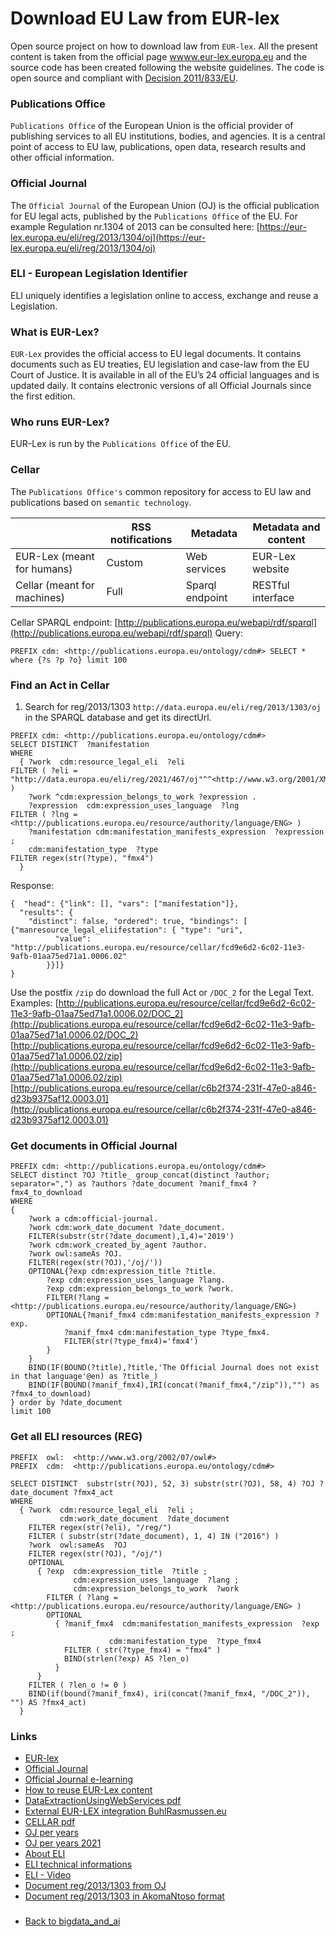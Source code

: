 # Download EU Law from EUR-lex

Open source project on how to download law from `EUR-lex`. 
All the present content is taken from the official page [wwww.eur-lex.europa.eu](https://eur-lex.europa.eu) and the 
source code has been created following the website guidelines. The code is open source and compliant with 
[Decision 2011/833/EU](https://eur-lex.europa.eu/legal-content/EN/TXT/?uri=CELEX:32011D0833).

### Publications Office
`Publications Office` of the European Union is the official provider of publishing services to all EU institutions, bodies, and agencies. 
It is a central point of access to EU law, publications, open data, research results and other official information.

### Official Journal
The `Official Journal` of the European Union (OJ) is the official publication for EU legal acts, published by the `Publications Office` of the EU.
For example Regulation nr.1304 of 2013 can be consulted here: [https://eur-lex.europa.eu/eli/reg/2013/1304/oj](https://eur-lex.europa.eu/eli/reg/2013/1304/oj) 

### ELI - European Legislation Identifier
ELI uniquely identifies a legislation online to access, exchange and reuse a Legislation.

### What is EUR-Lex?
`EUR-Lex` provides the official access to EU legal documents. 
It contains documents such as EU treaties, EU legislation and case-law from the EU Court of Justice.
It is available in all of the EU’s 24 official languages and is updated daily.
It contains electronic versions of all Official Journals since the first edition.

### Who runs EUR-Lex?
EUR-Lex is run by the `Publications Office` of the EU.

### Cellar 
The `Publications Office's` common repository for access to EU law and publications based on `semantic technology`.

|   | RSS notifications | Metadata | Metadata and content|
|---|---|---|---|
| EUR-Lex (meant for humans) | Custom |  Web services | EUR-Lex website |
| Cellar (meant for machines) | Full |  Sparql endpoint | RESTful interface |

Cellar SPARQL endpoint: [http://publications.europa.eu/webapi/rdf/sparql](http://publications.europa.eu/webapi/rdf/sparql)
Query: 
```
PREFIX cdm: <http://publications.europa.eu/ontology/cdm#> SELECT * where {?s ?p ?o} limit 100
```

### Find an Act in Cellar  
1) Search for reg/2013/1303 `http://data.europa.eu/eli/reg/2013/1303/oj` in the SPARQL database and get its directUrl.
```
PREFIX cdm: <http://publications.europa.eu/ontology/cdm#>
SELECT DISTINCT  ?manifestation
WHERE
  { ?work  cdm:resource_legal_eli  ?eli
FILTER ( ?eli = "http://data.europa.eu/eli/reg/2021/467/oj"^^<http://www.w3.org/2001/XMLSchema#anyURI> )
    ?work ^cdm:expression_belongs_to_work ?expression .
    ?expression  cdm:expression_uses_language  ?lng
FILTER ( ?lng = <http://publications.europa.eu/resource/authority/language/ENG> )
    ?manifestation cdm:manifestation_manifests_expression  ?expression ;
    cdm:manifestation_type  ?type
FILTER regex(str(?type), "fmx4")
  }
```
Response:
``` 
{  "head": {"link": [], "vars": ["manifestation"]},
  "results": {
    "distinct": false, "ordered": true, "bindings": [ {"manresource_legal_eliifestation": { "type": "uri",
          "value": "http://publications.europa.eu/resource/cellar/fcd9e6d2-6c02-11e3-9afb-01aa75ed71a1.0006.02"
        }}]}
}
```
Use the postfix `/zip` do download the full Act or `/DOC_2` for the Legal Text. Examples:
[http://publications.europa.eu/resource/cellar/fcd9e6d2-6c02-11e3-9afb-01aa75ed71a1.0006.02/DOC_2](http://publications.europa.eu/resource/cellar/fcd9e6d2-6c02-11e3-9afb-01aa75ed71a1.0006.02/DOC_2)
[http://publications.europa.eu/resource/cellar/fcd9e6d2-6c02-11e3-9afb-01aa75ed71a1.0006.02/zip](http://publications.europa.eu/resource/cellar/fcd9e6d2-6c02-11e3-9afb-01aa75ed71a1.0006.02/zip)
[http://publications.europa.eu/resource/cellar/c6b2f374-231f-47e0-a846-d23b9375af12.0003.01](http://publications.europa.eu/resource/cellar/c6b2f374-231f-47e0-a846-d23b9375af12.0003.01)
 
 
### Get documents in Official Journal
```
PREFIX cdm: <http://publications.europa.eu/ontology/cdm#>
SELECT distinct ?OJ ?title_ group_concat(distinct ?author; separator=",") as ?authors ?date_document ?manif_fmx4 ?fmx4_to_download
WHERE 
{
	?work a cdm:official-journal.
	?work cdm:work_date_document ?date_document.
	FILTER(substr(str(?date_document),1,4)='2019')
	?work cdm:work_created_by_agent ?author.
	?work owl:sameAs ?OJ.
	FILTER(regex(str(?OJ),'/oj/'))
	OPTIONAL{?exp cdm:expression_title ?title.
		?exp cdm:expression_uses_language ?lang.
		?exp cdm:expression_belongs_to_work ?work.
		FILTER(?lang =<http://publications.europa.eu/resource/authority/language/ENG>)
		OPTIONAL{?manif_fmx4 cdm:manifestation_manifests_expression ?exp.
			?manif_fmx4 cdm:manifestation_type ?type_fmx4.
			FILTER(str(?type_fmx4)='fmx4')
		}
	}
	BIND(IF(BOUND(?title),?title,'The Official Journal does not exist in that language'@en) as ?title_)
	BIND(IF(BOUND(?manif_fmx4),IRI(concat(?manif_fmx4,"/zip")),"") as ?fmx4_to_download)
} order by ?date_document
limit 100
```

### Get all ELI resources  (REG)

```
PREFIX  owl:  <http://www.w3.org/2002/07/owl#>
PREFIX  cdm:  <http://publications.europa.eu/ontology/cdm#>

SELECT DISTINCT  substr(str(?OJ), 52, 3) substr(str(?OJ), 58, 4) ?OJ ?date_document ?fmx4_act
WHERE
  { ?work  cdm:resource_legal_eli  ?eli ;
           cdm:work_date_document  ?date_document
    FILTER regex(str(?eli), "/reg/")
    FILTER ( substr(str(?date_document), 1, 4) IN ("2016") )
    ?work  owl:sameAs  ?OJ
    FILTER regex(str(?OJ), "/oj/")
    OPTIONAL
      { ?exp  cdm:expression_title  ?title ;
              cdm:expression_uses_language  ?lang ;
              cdm:expression_belongs_to_work  ?work
        FILTER ( ?lang = <http://publications.europa.eu/resource/authority/language/ENG> )
        OPTIONAL
          { ?manif_fmx4  cdm:manifestation_manifests_expression  ?exp ;
                      cdm:manifestation_type  ?type_fmx4
            FILTER ( str(?type_fmx4) = "fmx4" )
            BIND(strlen(?exp) AS ?len_o)
          }
      }
    FILTER ( ?len_o != 0 )
    BIND(if(bound(?manif_fmx4), iri(concat(?manif_fmx4, "/DOC_2")), "") AS ?fmx4_act)
  }
```

 
### Links 
- [EUR-lex](https://eur-lex.europa.eu/content/welcome/about.html)
- [Official Journal](https://eur-lex.europa.eu/content/help/oj/about-oj.html)
- [Official Journal e-learning](https://eur-lex.europa.eu/content/e-learning/official_journal.html)
- [How to reuse EUR-Lex content](https://eur-lex.europa.eu/content/help/data-reuse/reuse-contents-eurlex-details.html)
- [DataExtractionUsingWebServices pdf](https://eur-lex.europa.eu/content/tools/webservices/DataExtractionUsingWebServices-v1.00.pdf)
- [External EUR-LEX integration BuhlRasmussen.eu](http://api.epdb.eu/)
- [CELLAR pdf](https://op.europa.eu/en/publication-detail/-/publication/658088eb-c071-11e8-9893-01aa75ed71a1/language-en/format-PDF/source-76875949)
- [OJ per years](https://data.europa.eu/data/datasets?keywords=oj-c-information&locale=en&dataScope=eu&country=eu&format=CSV&page=1&sort=release_date%2Bdesc)
- [OJ per years 2021](https://data.europa.eu/data/datasets/official-journals-of-the-european-union-2021?locale=en)
- [About ELI](https://eur-lex.europa.eu/eli-register/about.html)
- [ELI technical informations](https://eur-lex.europa.eu/eli-register/technical_information.html)
- [ELI - Video](https://www.youtube.com/watch?v=3ngoIDyuKMQ)
- [Document reg/2013/1303 from OJ](./resources/reg_2013_1303_oj.xml)
- [Document reg/2013/1303 in AkomaNtoso format](./resources/reg_2013_1303_akn.xml)
###
- [Back to bigdata_and_ai](https://github.com/ermalaliraj/bigdata_and_ai) 